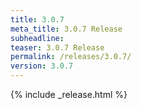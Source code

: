 ```yaml
---
title: 3.0.7
meta_title: 3.0.7 Release
subheadline: 
teaser: 3.0.7 Release
permalink: /releases/3.0.7/
version: 3.0.7
---
```


{% include _release.html %}
